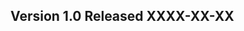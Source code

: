 Version 1.0 Released XXXX-XX-XX
----------------------------------------------------------------------

